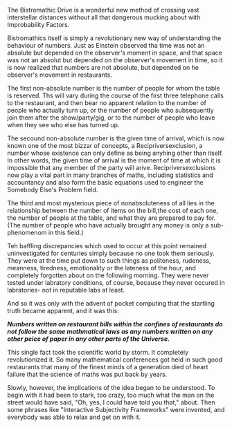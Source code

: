 The Bistromathic Drive is a wonderful new method of crossing vast interstellar distances without all that dangerous mucking about with Improbability Factors.

Bistromathics itself is simply a revolutionary new way of understanding the behaviour of numbers. Just as Einstein observed tha time was not an absolute but depended on the observer's moment in space, and that space was not an absolut but depended on the observer's movement in time, so it is now realized that numbers are not absolute, but depended on he observer's movement in restaurants.

The first non-absolute number is the number of people for whom the table is reserved. Ths will vary during the course of the first three telephone calls to the restaurant, and then bear no apparent relation to the number of people who actually turn up, or the number of people who subsequently join them after the show/party/gig, or to the number of people who leave when they see who else has turned up. 

The secound non-absolute number is the given time of arrival, which is now known one of the most bizzar of concepts, a Recipriversexclusion, a number whose existence can only define as being anyhing other than itself. In other words, the given time of arrival is the moment of time at which it is impossible that any member of the party will arive. Recipriversexclusions now play a vital part in many branches of maths, including statistics and accountancy and also form the basic equations used to engineer the Somebody Else's Problem field.

The third and most mysterious piece of nonabsoluteness of all lies in the relationship between the number of items on the bill,the cost of each one, the number of people at the table, and what they are prepared to pay for.(The number of people who have actually brought any money is only a sub-phenomenom in this field.)

Teh baffling discrepancies which used to occur at this point remained uninvestigated for centuries simply because no one took them seriously. They were at the time put down to such things as politeness, rudeness, meanness, tiredness, emotionality or the lateness of the hour, and completely forgotten about on the following morning. They were never tested under labratory conditions, of course, because they never occured in labratories- not in reputable labs at least.

And so it was only with the advent of pocket computing that the startling truth became apparent, and it was this:

__*Numbers written on restaurant bills within the confines of restaurants do not follow the same mathmatical laws as any numbers written on any other peice of paper in any other parts of the Universe.*__

This single fact took the scientific world by storm. It completely revolutionized it. So many mathematical conferences got held in such good restaurants that many of the finest minds of a generation died of heart failure that the science of maths was put back by years.

Slowly, however, the implications of the idea began to be understood. To begin with it had been to stark, too crazy, too much what the man on the street would have said, "Oh, yes, I could have told you that," about. Then some phrases like "Interactive Subjectivity Frameworks" were invented, and everybody was able to relax and get on with it.
